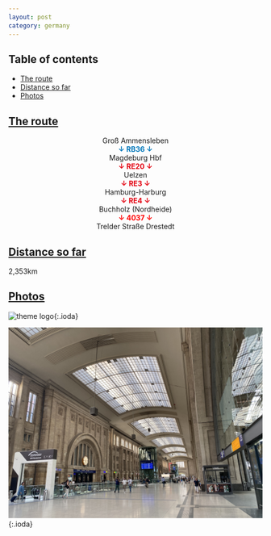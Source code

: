 ```yaml
---
layout: post
category: germany
---
```



## Table of contents
- [The route](#the-route)
- [Distance so far](#distance-so-far)
- [Photos](#photos)


## [The route](#the-route)

<center> Groß Ammensleben </center>

<center> <span style="color:#0077ba "> <b> ↓ RB36 ↓ </b> </span> </center>

<center> Magdeburg Hbf </center>

<center> <span style="color:#e30613 "> <b> ↓ RE20 ↓ </b> </span> </center>

<center> Uelzen </center>

<center> <span style="color:#e30613 "> <b> ↓ RE3 ↓ </b> </span> </center>

<center> Hamburg-Harburg </center>

<center> <span style="color:#e30613 "> <b> ↓ RE4 ↓ </b> </span> </center>

<center> Buchholz (Nordheide) </center>

<center> <span style="color:red "> <b> ↓ 4037 ↓ </b> </span> </center>

<center> Trelder Straße Drestedt </center>




## [Distance so far](#distance-so-far)

2,353km

## [Photos](#photos)

![theme logo](pictures/leipzig_hbf_1.JPG){:.ioda}

![theme logo](pictures/leipzig_hbf_2.JPG){:.ioda}










